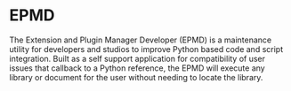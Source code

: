 # EPMD
The Extension and Plugin Manager Developer (EPMD) is a maintenance utility for developers and studios to improve Python based code and script integration.  Built as a self support application for compatibility of user issues that callback to a Python reference, the EPMD will execute any library or document for the user without needing to locate the library.
